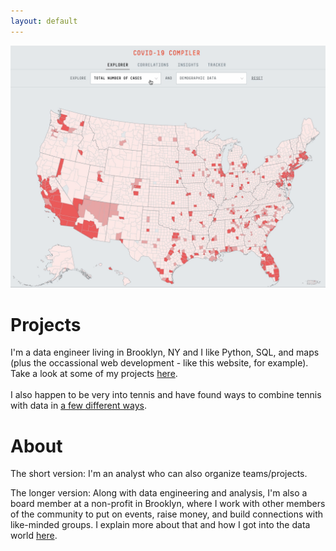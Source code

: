 ```yaml
---
layout: default
---
```


<!-- <link rel="shortcut icon" type="image/x-icon" href="assets/images/icon.ico"> -->

<a href = "./projects.html"><img src="assets/images/covid-map.gif" alt="COVID-19 Tracker"></a>

# Projects

I'm a data engineer living in Brooklyn, NY and I like Python, SQL, and maps (plus the occassional web development - like this website, for example). Take a look at some of my projects [here](./projects.md). 
<br>
<br>
I also happen to be very into tennis and have found ways to combine tennis with data in [a few different ways](./projects-tennis.md).

# About

The short version: I'm an analyst who can also organize teams/projects.

The longer version: Along with data engineering and analysis, I'm also a board member at a non-profit in Brooklyn, where I work with other members of the community to put on events, raise money, and build connections with like-minded groups. I explain more about that and how I got into the data world [here](./story.md).